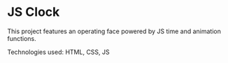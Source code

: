 # JS Clock
This project features an operating face powered by JS time and animation functions.
<p>Technologies used: HTML, CSS, JS </p>
